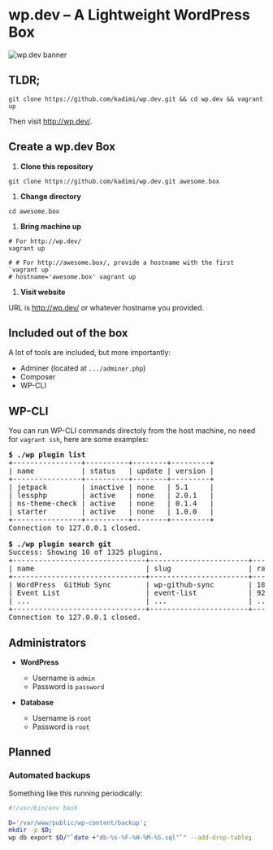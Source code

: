 # wp.dev – A Lightweight WordPress Box

![](https://cdn.rawgit.com/kadimi/wp.dev/master/banner.png "wp.dev banner")

## TLDR;

```shell
git clone https://github.com/kadimi/wp.dev.git && cd wp.dev && vagrant up
```
Then visit http://wp.dev/.

## Create a wp.dev Box

1. **Clone this repository**

  ```shell
  git clone https://github.com/kadimi/wp.dev.git awesome.box
  ```
1. **Change directory**

  ```shell
  cd awesome.box
  ```
1. **Bring machine up**

  ```shell
  # For http://wp.dev/
  vagrant up

  # # For http://awesome.box/, provide a hostname with the first `vagrant up`
  # hostname='awesome.box' vagrant up
  ```
1. **Visit website**

  URL is http://wp.dev/ or whatever hostname you provided.

## Included out of the box

A lot of tools are included, but more importantly:

- Adminer (located at `.../adminer.php`)
- Composer
- WP-CLI

## WP-CLI

You can run WP-CLI commands directoly from the host machine, no need for `vagrant ssh`, here are some examples:

<pre>
<b>$ ./wp plugin list</b>
+----------------+----------+--------+---------+
| name           | status   | update | version |
+----------------+----------+--------+---------+
| jetpack        | inactive | none   | 5.1     |
| lessphp        | active   | none   | 2.0.1   |
| ns-theme-check | active   | none   | 0.1.4   |
| starter        | active   | none   | 1.0.0   |
+----------------+----------+--------+---------+
Connection to 127.0.0.1 closed.

<b>$ ./wp plugin search git</b>
Success: Showing 10 of 1325 plugins.
+-------------------------------+-----------------------+--------+
| name                          | slug                  | rating |
+-------------------------------+-----------------------+--------+
| WordPress  GitHub Sync        | wp-github-sync        | 100    |
| Event List                    | event-list            | 92     |
| ...                           | ...                   | ...    |
+-------------------------------+-----------------------+--------+
Connection to 127.0.0.1 closed.
</pre>

## Administrators

- **WordPress**
  - Username is `admin`
  - Password is `password`
  
- **Database**
  - Username is `root`
  - Password is `root`

## Planned

### Automated backups

Something like this running periodically:

```bash
#!/usr/bin/env bash

D='/var/www/public/wp-content/backup';
mkdir -p $D;
wp db export $D/"`date +"db-%s-%F-%H-%M-%S.sql"`" --add-drop-table;

```
